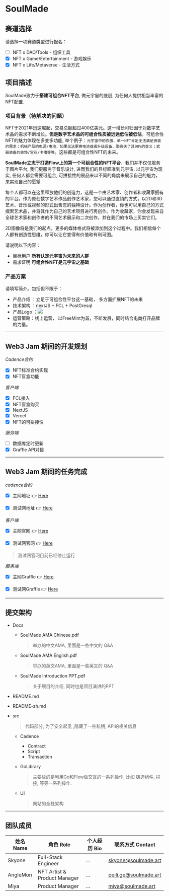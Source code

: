 # SoulMade

## 赛道选择

请选择一项赛道类型进行报名：

- [ ] NFT x DAO/Tools - 组织工具
- [x] NFT x Game/Entertainment - 游戏娱乐
- [x] NFT x Life/Metaverse - 生活方式

## 项目描述

SoulMade致力于**搭建可组合NFT平台**, 做元宇宙的底层, 为任何人提供相当丰富的NFT配置.  

### 项目背景（待解决的问题）

NFT于2021年迅速崛起，交易总额超过400亿美元。这一增长可归因于对数字艺术品的需求不断增长。**但是数字艺术品的可组合性质被远远低估被低估**。可组合性NFT的魅力体现在多变多功能, 举个例子：`元宇宙中的衣服，单一NFT肯定无法满足换装的需求；机械产品的电源/电池，如果无法更换电池或者升级设备，那丧失了其90%的意义；武器装备的装饰/宝石/卡槽等等`。这些都是可组合性NFT的未来。

**SoulMade立志于打造Flow上的第一个可组合性的NFT平台**，我们并不仅仅服务于图片平台, 我们更服务于音乐设计, 进而我们的目标瞄准到元宇宙. 以元宇宙为现实, 任何人都会需要可组合, 可拼接性的展品来以不同的角度来展示自己的魅力，来实现自己的愿望

每个人都可以在这里释放他们的创造力，这是一个由艺术家、创作者和收藏家拥有的平台。作为原创数字艺术作品创作艺术家，您可以通过直销的方式，以2D和3D艺术、音乐或视频的形式出售您的独特设计。作为创作者，你也可以用自己的方式探索艺术品，并将其作为自己的艺术项目进行再创作。作为收藏家，你会发现来自全球艺术家和创作者的不同艺术展示和二次创作，并在我们的市场上买卖它们。

2D图像将是我们的起点，更多的媒体格式将被添加到这个过程中。我们相信每个人都有创造性思维，你可以让它变得有价值和有利可图。

请说明以下内容：

- 目标用户 **所有认定元宇宙为未来的人群**
- 需求证明 **可组合性NFT是元宇宙之基础**

### 产品方案

请填写简介。包括但不限于：

- 产品介绍 ：立足于可组合性平台这一基础， 多方面扩展NFT的未来
- 技术架构 ：nextJS + FCL + PostGresql 
- 产品Logo ：![](https://i.imgur.com/Xlfqj5g.png)
- 运营策略：线上运营， 以FreeMint为首，不断发展，同时结合电商打开品牌的力量。

---

## Web3 Jam 期间的开发规划

*Cadence合约*

- [x] NFT标准合约实现
- [x] NFT盲盒功能

*客户端*

- [x] FCL接入
- [x] NFT盲盒购买
- [x] NextJS
- [x] Vercel
- [x] NFT的可拼接性

*服务端*

- [ ] 数据库定时更新
- [x] Graffle API对接

---

## Web3 Jam 期间的任务完成

*cadence合约* 

- [x] 主网地址 :point_right: [Here](https://flow-view-source.com/mainnet/account/0x9a57dfe5c8ce609c)

- [x] 测试网地址 :point_right: [Here](https://flow-view-source.com/testnet/account/0x421c19b7dc122357)

*客户端*

- [x] 主网官网 :point_right: [Here](https://www.soulmade.art/)

- [x]  测试网官网 :point_right: [Here](https://testnet.soulmade.art/) 

  > 测试网官网目前已经停止运行

*服务端*

- [x] 主网Graffle :point_right: [Here](https://prod-main-net-dashboard-api.azurewebsites.net/api/company/70384ce1-8886-481a-a625-f7fd53043425/search)

- [x] 测试网Graffle :point_right: [Here](https://prod-test-net-dashboard-api.azurewebsites.net/api/company/1a5d4c15-deb9-4ecc-a84c-5d357506ff05/search)

---

## 提交架构

- Docs

  - SoulMade AMA Chinese.pdf

    > 举办的中文AMA, 里面是一些中文的 Q&A

  - SoulMade AMA English.pdf

    > 举办的英文AMA, 里面是一些英文的 Q&A

  - SoulMade Introduction PPT.pdf

    > 关于项目的介绍, 同时也是项目演讲的PPT

- README.md

- README-zh.md

- src

  >  代码部分, 为了安全起见 ,隐藏了一些私钥, API的相关信息

  - Cadence	

    - Contract
    - Script
    - Transaction

  - GoLibrary

    > 主要放的是利用Go和Flow做交互的一系列操作, 比如 铸造组件, 拼接, 等等一系列操作.

  - UI

    > 网站的全栈架构

---

## 团队成员

| 姓名 Name | 角色 Role                    | 个人经历 Bio | 联系方式 Contact                                      |
| --------- | ---------------------------- | ------------ | ----------------------------------------------------- |
| Skyone    | Full-Stack Engineer          | ...          | [skyone@soulmade.art](mailto:skyone@soulmade.art)     |
| AngleMon  | NFT Artist & Product Manager | ...          | [peili.ge@soulmade.art](mailto:peili.ge@soulmade.art) |
| Miya      | Product Manager              | ...          | [miya@soulmade.art](miya@soulmade.art)                |

